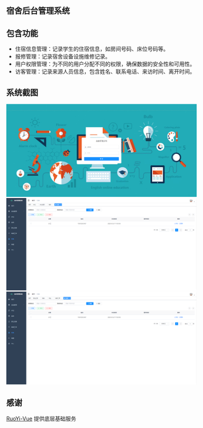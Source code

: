 ## 宿舍后台管理系统

## 包含功能

* 住宿信息管理：记录学生的住宿信息，如房间号码、床位号码等。
* 报修管理：记录宿舍设备设施维修记录。
* 用户权限管理：为不同的用户分配不同的权限，确保数据的安全性和可用性。
* 访客管理：记录来源人员信息，包含姓名、联系电话、来访时间、离开时间。

## 系统截图

![login.png](script/images/login.png)
![img.png](script/images/img.png)
![fangke.png](script/images/fangke.png)

## 感谢

[RuoYi-Vue](https://gitee.com/y_project/RuoYi-Vue) 提供底层基础服务
